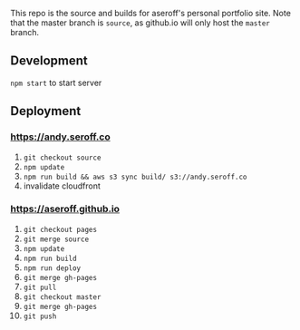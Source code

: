 This repo is the source and builds for aseroff's personal portfolio site. Note that the master branch is `source`, as github.io will only host the `master` branch.

## Development

`npm start` to start server

## Deployment

### https://andy.seroff.co

1. `git checkout source`
1. `npm update`
1. `npm run build && aws s3 sync build/ s3://andy.seroff.co`
1. invalidate cloudfront

### https://aseroff.github.io

1. `git checkout pages`
1. `git merge source`
1. `npm update`
1. `npm run build`
1. `npm run deploy`
1. `git merge gh-pages`
1. `git pull`
1. `git checkout master`
1. `git merge gh-pages`
1. `git push`